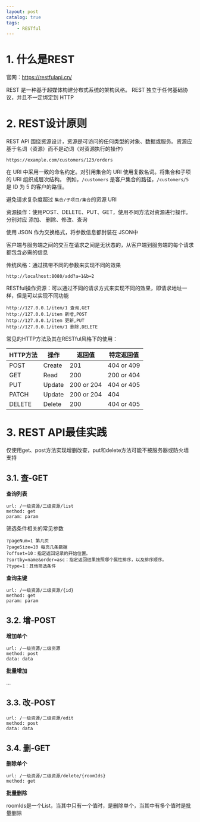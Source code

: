 ```yaml
---
layout: post   	
catalog: true 	
tags:
    - RESTful
---
```




# 1. 什么是REST

官网：https://restfulapi.cn/

REST 是一种基于超媒体构建分布式系统的架构风格。 REST 独立于任何基础协议，并且不一定绑定到 HTTP

# 2. REST设计原则

REST API 围绕资源设计，资源是可访问的任何类型的对象、数据或服务。资源应基于名词（资源）而不是动词（对资源执行的操作）

```
https://example.com/customers/123/orders
```

在 URI 中采用一致的命名约定。对引用集合的 URI 使用复数名词。将集合和子项的 URI 组织成层次结构。 例如，`/customers` 是客户集合的路径，`/customers/5` 是 ID 为 5 的客户的路径。

避免请求复杂度超过 `集合/子项目/集合`的资源 URI

资源操作：使用POST、DELETE、PUT、GET，使用不同方法对资源进行操作。分别对应 添加、 删除、修改、查询

使用 JSON 作为交换格式，将参数信息都封装在 JSON中

客户端与服务端之间的交互在请求之间是无状态的，从客户端到服务端的每个请求都包含必需的信息

传统风格：通过携带不同的参数来实现不同的效果

```
http://localhost:8080/add?a=1&b=2
```

RESTful操作资源：可以通过不同的请求方式来实现不同的效果，即请求地址一样，但是可以实现不同功能

```
http://127.0.0.1/item/1 查询,GET
http://127.0.0.1/item 新增,POST
http://127.0.0.1/item 更新,PUT
http://127.0.0.1/item/1 删除,DELETE
```

常见的HTTP方法及其在RESTful风格下的使用：

| HTTP方法 | 操作   | 返回值     | 特定返回值 |
| -------- | ------ | ---------- | ---------- |
| POST     | Create | 201        | 404 or 409 |
| GET      | Read   | 200        | 200 or 404 |
| PUT      | Update | 200 or 204 | 404 or 405 |
| PATCH    | Update | 200 or 204 | 404        |
| DELETE   | Delete | 200        | 404 or 405 |

# 3. REST API最佳实践

仅使用get、post方法实现增删改查，put和delete方法可能不被服务器或防火墙支持

## 3.1. 查-GET

**查询列表**

```
url: /一级资源/二级资源/list
method: get
param: param
```

筛选条件相关的常见参数

```
?pageNum=1 第几页
?pageSize=10 每页几条数据
?offset=10：指定返回记录的开始位置。
?sortby=name&order=asc：指定返回结果按照哪个属性排序，以及排序顺序。
?type=1：其他筛选条件
```

**查询主键**

```
url: /一级资源/二级资源/{id}
method: get
param: param
```

## 3.2. 增-POST

**增加单个**

```
url: /一级资源/二级资源
method: post
data: data
```

**批量增加**

...

## 3.3. 改-POST

```
url: /一级资源/二级资源/edit
method: post
data: data
```

## 3.4. 删-GET

**删除单个**

```
url: /一级资源/二级资源/delete/{roomIds}
method: get
```

**批量删除**

roomIds是一个List，当其中只有一个值时，是删除单个，当其中有多个值时是批量删除